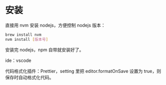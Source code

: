 # 安装

直接用 nvm 安装 nodejs，方便控制 nodejs 版本：

```bash
brew install nvm
nvm install [版本号]
```

安装完 nodejs，npm 自带就安装好了。

ide：vscode

代码格式化插件：Prettier，setting 里把 editor.formatOnSave 设置为 true，则保存时自动格式化代码。
